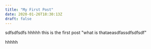 ```yaml
---
title: "My First Post"
date: 2020-01-26T18:30:13Z
draft: false
---
```

sdfsdfsdfs
hhhhh this is the first post "what is thataeasdfassdfsdfsdf"

hhhhh
